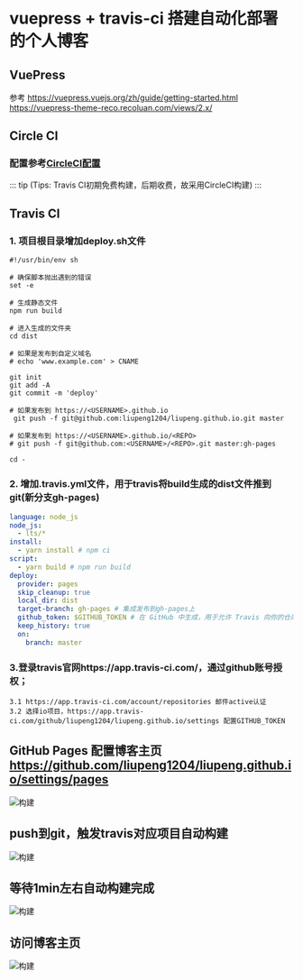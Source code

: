 # vuepress + travis-ci 搭建自动化部署的个人博客
 
## VuePress
参考 https://vuepress.vuejs.org/zh/guide/getting-started.html
    https://vuepress-theme-reco.recoluan.com/views/2.x/
    
## Circle CI
### 配置参考[CircleCI配置](https://blog.csdn.net/zy1281539626/article/details/114832468 'CircleCI配置')
::: tip
(Tips: Travis CI初期免费构建，后期收费，故采用CircleCI构建)
:::

## Travis CI
### 1. 项目根目录增加deploy.sh文件
```shell script
#!/usr/bin/env sh

# 确保脚本抛出遇到的错误
set -e

# 生成静态文件
npm run build

# 进入生成的文件夹
cd dist

# 如果是发布到自定义域名
# echo 'www.example.com' > CNAME

git init
git add -A
git commit -m 'deploy'

# 如果发布到 https://<USERNAME>.github.io
 git push -f git@github.com:liupeng1204/liupeng.github.io.git master

# 如果发布到 https://<USERNAME>.github.io/<REPO>
# git push -f git@github.com:<USERNAME>/<REPO>.git master:gh-pages

cd -

```
### 2. 增加.travis.yml文件，用于travis将build生成的dist文件推到git(新分支gh-pages)
```yaml
language: node_js
node_js:
  - lts/*
install:
  - yarn install # npm ci
script:
  - yarn build # npm run build
deploy:
  provider: pages
  skip_cleanup: true
  local_dir: dist
  target-branch: gh-pages # 集成发布到gh-pages上
  github_token: $GITHUB_TOKEN # 在 GitHub 中生成，用于允许 Travis 向你的仓库推送代码。在 Travis 的项目设置页面进行配置，设置为 secure variable
  keep_history: true
  on:
    branch: master

```
### 3.登录travis官网https://app.travis-ci.com/，通过github账号授权；
    3.1 https://app.travis-ci.com/account/repositories 邮件active认证
    3.2 选择io项目，https://app.travis-ci.com/github/liupeng1204/liupeng.github.io/settings 配置GITHUB_TOKEN

## GitHub Pages 配置博客主页 https://github.com/liupeng1204/liupeng.github.io/settings/pages
![构建](./.vuepress/public/img/github_pages.png)
## push到git，触发travis对应项目自动构建
![构建](./.vuepress/public/img/travis_building.png)
## 等待1min左右自动构建完成
![构建](./.vuepress/public/img/travis_build_success.png)
## 访问博客主页
![构建](./.vuepress/public/img/git_io_home.png)

